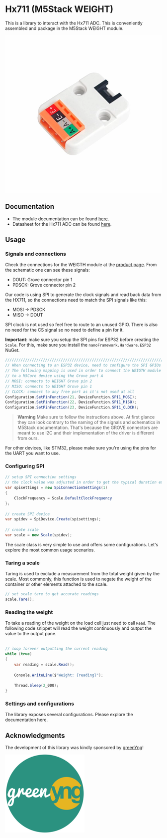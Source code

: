 # Hx711 (M5Stack WEIGHT)

This is a library to interact with the Hx711 ADC. This is conveniently assembled and package in the M5Stack WEIGHT module.

![weight_05.png](./weight_05.png)

## Documentation

* The module documentation can be found [here](https://docs.m5stack.com/en/unit/weight).
* Datasheet for the Hx711 ADC can be found [here](https://m5stack.oss-cn-shenzhen.aliyuncs.com/resource/docs/datasheet/unit/HX711_en.pdf).

## Usage

### Signals and connections

Check the connections for the WEIGTH module at the [product page](https://docs.m5stack.com/en/unit/weight).
From the schematic one can see these signals:

* DOUT: Grove connector pin 1
* PDSCK: Grove connector pin 2

Our code is using SPI to generate the clock signals and read back data from the HX711, so the connections need to match the SPI signals like this:

* MOSI -> PDSCK
* MISO -> DOUT

SPI clock is not used so feel free to route to an unused GPIO.
There is also no need for the CS signal so no need to define a pin for it.

**Important**: make sure you setup the SPI pins for ESP32 before creating the `Scale`. For this, make sure you install the `nanoFramework.Hardware.ESP32` NuGet.

```csharp
///////////////////////////////////////////////////////////////////////
// When connecting to an ESP32 device, need to configure the SPI GPIOs
// The following mapping is used in order to connect the WEIGTH module
// to a M5Core device using the Grove port A
// MOSI: connects to WEIGHT Grove pin 2
// MISO: connects to WEIGHT Grove pin 1
// CLOCK: connect to any free port as it's not used at all
Configuration.SetPinFunction(21, DeviceFunction.SPI1_MOSI);
Configuration.SetPinFunction(22, DeviceFunction.SPI1_MISO);
Configuration.SetPinFunction(23, DeviceFunction.SPI1_CLOCK);
```

> **Warning**
> Make sure to follow the instructions above. At first glance they can look contrary to the naming of the signals and schematics in M5Stack documentation. That's because the GROVE connectors are meant to use I2C and their implementation of the driver is different from ours.

For other devices, like STM32, please make sure you're using the pins for the UART you want to use.

### Configuring SPI

```csharp
// setup SPI connection settings
// the clock value was adjusted in order to get the typical duration expected by the PD_SCK ~1us
var spisettings = new SpiConnectionSettings(1)
{
    ClockFrequency = Scale.DefaultClockFrequency
};

// create SPI device
var spidev = SpiDevice.Create(spisettings);

// create scale
var scale = new Scale(spidev);
```

The scale class is very simple to use and offers some configurations. Let's explore the most common usage scenarios.

### Taring a scale

Taring is used to exclude a measurement from the total weight given by the scale. Most commonly, this function is used to negate the weight of the container or other elements attached to the scale.

```csharp
// set scale tare to get accurate readings
scale.Tare();
```

### Reading the weight

To take a reading of the weight on the load cell just need to call `Read`. The following code snippet will read the weight continuously and output the value to the output pane.

```csharp

// loop forever outputting the current reading
while (true)
{
    var reading = scale.Read();

    Console.WriteLine($"Weight: {reading}");

    Thread.Sleep(2_000);
}
```

### Settings and configurations

The library exposes several configurations. Please explore the documentation here.

## Acknowledgments

The development of this library was kindly sponsored by [greenYng](https://greenyng.com/)!

![greenyng-logo.png](./greenyng-logo.png)
